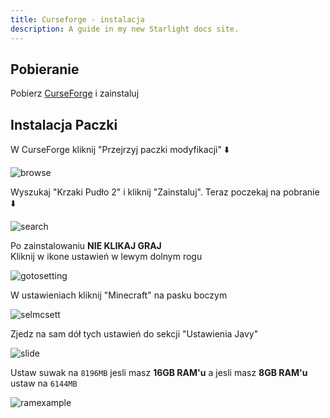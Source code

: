 ```yaml
---
title: Curseforge - instalacja
description: A guide in my new Starlight docs site.
---
```


## Pobieranie
Pobierz [CurseForge](https://www.curseforge.com/download/app) i zainstaluj

## Instalacja Paczki

W CurseForge kliknij "Przejrzyj paczki modyfikacji" ⬇️

![browse](/krzakipudlo2webpage/src/assets/kp2wp-screen/cf/browse.png)

Wyszukaj "Krzaki Pudło 2" i kliknij "Zainstaluj". Teraz poczekaj na pobranie ⬇️

![search](krzakipudlo2webpage/src/assets/kp2wp-screen/cf/search_and_install.png)

Po zainstalowaniu **NIE KLIKAJ GRAJ** <br>
Kliknij w ikone ustawień w lewym dolnym rogu

![gotosetting](krzakipudlo2webpage/src/assets/kp2wp-screen/cf/gotosettings.png)

W ustawieniach kliknij "Minecraft" na pasku boczym

![selmcsett](krzakipudlo2webpage/src/assets/kp2wp-screen/cf/selminecraftsett.png)

Zjedz na sam dół tych ustawień do sekcji "Ustawienia Javy"

![slide](krzakipudlo2webpage/src/assets/kp2wp-screen/cf/slidetoram.png)

Ustaw suwak na `8196MB` jesli masz **16GB RAM'u** a jesli masz **8GB RAM'u** ustaw na `6144MB`

![ramexample](krzakipudlo2webpage/src/assets/kp2wp-screen/cf/ram_example.png)
